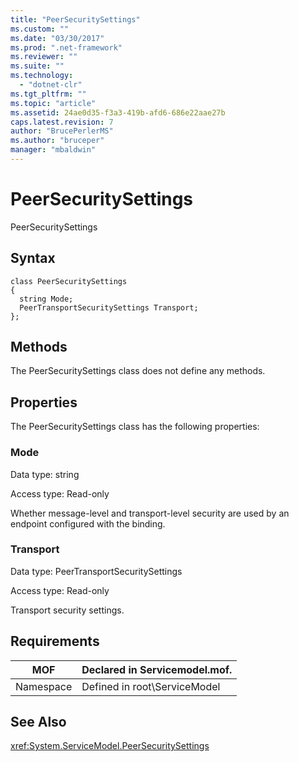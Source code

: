 ```yaml
---
title: "PeerSecuritySettings"
ms.custom: ""
ms.date: "03/30/2017"
ms.prod: ".net-framework"
ms.reviewer: ""
ms.suite: ""
ms.technology: 
  - "dotnet-clr"
ms.tgt_pltfrm: ""
ms.topic: "article"
ms.assetid: 24ae0d35-f3a3-419b-afd6-686e22aae27b
caps.latest.revision: 7
author: "BrucePerlerMS"
ms.author: "bruceper"
manager: "mbaldwin"
---
```

# PeerSecuritySettings
PeerSecuritySettings  
  
## Syntax  
  
```  
class PeerSecuritySettings  
{  
  string Mode;  
  PeerTransportSecuritySettings Transport;  
};  
```  
  
## Methods  
 The PeerSecuritySettings class does not define any methods.  
  
## Properties  
 The PeerSecuritySettings class has the following properties:  
  
### Mode  
 Data type: string  
  
 Access type: Read-only  
  
 Whether message-level and transport-level security are used by an endpoint configured with the binding.  
  
### Transport  
 Data type: PeerTransportSecuritySettings  
  
 Access type: Read-only  
  
 Transport security settings.  
  
## Requirements  
  
|MOF|Declared in Servicemodel.mof.|  
|---------|-----------------------------------|  
|Namespace|Defined in root\ServiceModel|  
  
## See Also  
 <xref:System.ServiceModel.PeerSecuritySettings>
